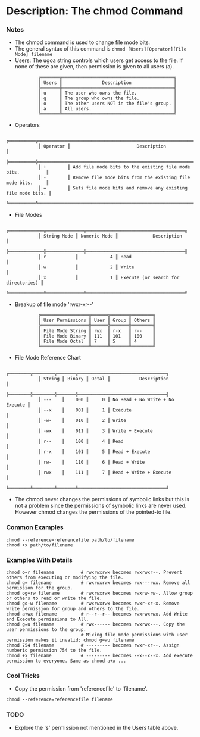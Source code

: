 # Description: The chmod Command

### Notes
* The chmod command is used to change file mode bits.
* The general syntax of this command is `chmod [Users][Operator][File Mode] filename` 
* Users: The ugoa string controls which users get access to the file. If none of these are given, then permission
  is given to all users (a).
```
            ╔═══════╦══════════════════════════════════════════╗
            ║ Users ║               Description                ║
            ╠═══════╬══════════════════════════════════════════╣
            ║ u     ║ The user who owns the file.              ║
            ║ g     ║ The group who owns the file.             ║
            ║ o     ║ The other users NOT in the file's group. ║
            ║ a     ║ All users.                               ║
            ╚═══════╩══════════════════════════════════════════╝
```

* Operators
```
            ╔══════════╦═════════════════════════════════════════════════════════════╗
            ║ Operator ║                         Description                         ║
            ╠══════════╬═════════════════════════════════════════════════════════════╣
            ║ +        ║ Add file mode bits to the existing file mode bits.          ║
            ║ -        ║ Remove file mode bits from the existing file mode bits.     ║
            ║ =        ║ Sets file mode bits and remove any existing file mode bits. ║
            ╚══════════╩═════════════════════════════════════════════════════════════╝
```

* File Modes
```
            ╔═════════════╦══════════════╦═════════════════════════════════════╗
            ║ String Mode ║ Numeric Mode ║             Description             ║
            ╠═════════════╬══════════════╬═════════════════════════════════════╣
            ║ r           ║            4 ║ Read                                ║
            ║ w           ║            2 ║ Write                               ║
            ║ x           ║            1 ║ Execute (or search for directories) ║
            ╚═════════════╩══════════════╩═════════════════════════════════════╝
```

* Breakup of file mode 'rwxr-xr--'
```
            ╔══════════════════╦══════╦═══════╦════════╗
            ║ User Permissions ║ User ║ Group ║ Others ║
            ╠══════════════════╬══════╬═══════╬════════╣
            ║ File Mode String ║ rwx  ║ r-x   ║ r--    ║
            ║ File Mode Binary ║ 111  ║ 101   ║ 100    ║
            ║ File Mode Octal  ║ 7    ║ 5     ║ 4      ║
            ╚══════════════════╩══════╩═══════╩════════╝
```

* File Mode Reference Chart
```
            ╔════════╦════════╦═══════╦═════════════════════════════════╗
            ║ String ║ Binary ║ Octal ║           Description           ║
            ╠════════╬════════╬═══════╬═════════════════════════════════╣
            ║ ---    ║    000 ║     0 ║ No Read + No Write + No Execute ║
            ║ --x    ║    001 ║     1 ║ Execute                         ║
            ║ -w-    ║    010 ║     2 ║ Write                           ║
            ║ -wx    ║    011 ║     3 ║ Write + Execute                 ║
            ║ r--    ║    100 ║     4 ║ Read                            ║
            ║ r-x    ║    101 ║     5 ║ Read + Execute                  ║
            ║ rw-    ║    110 ║     6 ║ Read + Write                    ║
            ║ rwx    ║    111 ║     7 ║ Read + Write + Execute          ║
            ╚════════╩════════╩═══════╩═════════════════════════════════╝
```
* The chmod never changes the permissions of symbolic links but this is not a problem since the permissions of
  symbolic links are never used. However chmod changes the permissions of the pointed-to file.

### Common Examples
```shell
chmod --reference=referencefile path/to/filename
chmod +x path/to/filename
```

### Examples With Details
```shell
chmod o=r filename          # rwxrwxrwx becomes rwxrwxr--. Prevent others from executing or modifying the file.
chmod g= filename           # rwxrwxrwx becomes rwx---rwx. Remove all permission for the group.
chmod og=rw filename        # rwxrwxrwx becomes rwxrw-rw-. Allow group or others to read or write the file.
chmod go-w filename         # rwxrwxrwx becomes rwxr-xr-x. Remove write permission for group and others to the file.
chmod a+wx filename         # r--r--r-- becomes rwxrwxrwx. Add Write and Execute permissions to All.
chmod g=u filename          # rwx------ becomes rwxrwx---. Copy the user permissions to the group.
                            # Mixing file mode permissions with user permission makes it invalid: chmod g=wu filename
chmod 754 filename          # --------- becomes rwxr-xr--. Assign numberic permission 754 to the file.
chmod +x filename           # --------- becomes --x--x--x. Add execute permission to everyone. Same as chmod a+x ...
```

### Cool Tricks
* Copy the permission from 'referencefile' to 'filename'.
```shell
chmod --reference=referencefile filename
```

### TODO
* Explore the 's' permission not mentioned in the Users table above.
